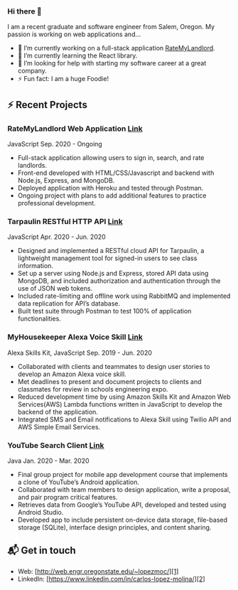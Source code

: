 ### Hi there 👋

<!--
**Carlos231/Carlos231** is a ✨ _special_ ✨ repository because its `README.md` (this file) appears on your GitHub profile.

Here are some ideas to get you started:

- 🔭 I’m currently working on ...
- 🌱 I’m currently learning ...
- 👯 I’m looking to collaborate on ...
- 🤔 I’m looking for help with ...
- 💬 Ask me about ...
- 📫 How to reach me: ...
- 😄 Pronouns: ...
- ⚡ Fun fact: ...
-->

I am a recent graduate and software engineer from Salem, Oregon. My passion is working on web applications and...

- 🔭 I’m currently working on a full-stack application [RateMyLandlord][3].
- 🌱 I’m currently learning the React library.
- 🤔 I’m looking for help with starting my software career at a great company.
- ⚡ Fun fact: I am a huge Foodie!

## :zap: Recent Projects

### RateMyLandlord Web Application [Link][3]
JavaScript Sep. 2020 - Ongoing
- Full-stack application allowing users to sign in, search, and rate landlords.
- Front-end developed with HTML/CSS/Javascript and backend with Node.js, Express, and MongoDB.
- Deployed application with Heroku and tested through Postman.
- Ongoing project with plans to add additional features to practice professional
development.

### Tarpaulin RESTful HTTP API [Link][5]
JavaScript Apr. 2020 - Jun. 2020
- Designed and implemented a RESTful cloud API for Tarpaulin, a lightweight management tool for signed-in users to see class information.
- Set up a server using Node.js and Express, stored API data using MongoDB, and included authorization and authentication through the use of JSON web tokens.
- Included rate-limiting and offline work using RabbitMQ and implemented data replication for API’s database.
- Built test suite through Postman to test 100% of application functionalities.

### MyHousekeeper Alexa Voice Skill [Link][6]
Alexa Skills Kit, JavaScript Sep. 2019 - Jun. 2020
- Collaborated with clients and teammates to design user stories to develop an Amazon Alexa voice skill.
- Met deadlines to present and document projects to clients and classmates for review in schools engineering expo.
- Reduced development time by using Amazon Skills Kit and Amazon Web Services(AWS) Lambda functions written in JavaScript to develop the backend of the application.
- Integrated SMS and Email notifications to Alexa Skill using Twilio API and AWS Simple Email Services.

### YouTube Search Client [Link][7]
Java Jan. 2020 - Mar. 2020
- Final group project for mobile app development course that implements a clone of YouTube’s Android application.
- Collaborated with team members to design application, write a proposal, and pair program critical features.
- Retrieves data from Google’s YouTube API, developed and tested using
Android Studio.
- Developed app to include persistent on-device data storage, file-based
storage (SQLite), interface design principles, and content sharing.

## 📬 Get in touch

- Web: [http://web.engr.oregonstate.edu/~lopezmoc/][1]
- LinkedIn: [https://www.linkedin.com/in/carlos-lopez-molina/][2]

[1]: http://web.engr.oregonstate.edu/~lopezmoc/
[2]: https://www.linkedin.com/in/carlos-lopez-molina/
[3]: https://github.com/Carlos231/rate-my-landlord-web-app

[5]: https://github.com/Carlos231/CS493-Final-Project
[6]: https://github.com/Carlos231/Airbnb-Voice-Driven-Amazon-Alexa-Application
[7]: https://github.com/Carlos231/CS-492-final-project-youtubesearchclient
